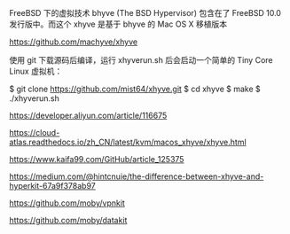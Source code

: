 
FreeBSD 下的虚拟技术 bhyve (The BSD Hypervisor) 包含在了 FreeBSD 10.0 发行版中。而这个 xhyve 是基于 bhyve 的 Mac OS X 移植版本

https://github.com/machyve/xhyve

使用 git 下载源码后编译，运行 xhyverun.sh 后会启动一个简单的 Tiny Core Linux 虚拟机：

$ git clone https://github.com/mist64/xhyve.git
$ cd xhyve
$ make
$ ./xhyverun.sh

https://developer.aliyun.com/article/116675

https://cloud-atlas.readthedocs.io/zh_CN/latest/kvm/macos_xhyve/xhyve.html

https://www.kaifa99.com/GitHub/article_125375

https://medium.com/@hintcnuie/the-difference-between-xhyve-and-hyperkit-67a9f378ab97


https://github.com/moby/vpnkit

https://github.com/moby/datakit


